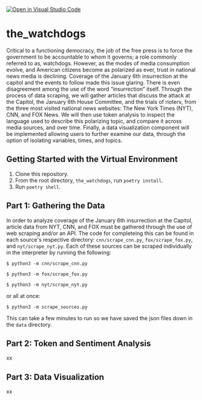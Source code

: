 [![Open in Visual Studio Code](https://classroom.github.com/assets/open-in-vscode-c66648af7eb3fe8bc4f294546bfd86ef473780cde1dea487d3c4ff354943c9ae.svg)](https://classroom.github.com/online_ide?assignment_repo_id=9910330&assignment_repo_type=AssignmentRepo)

<h1>the_watchdogs</h1>

Critical to a functioning democracy, the job of the free press is to force the government to be accountable to whom it governs; a role commonly referred to as, watchdogs. However, as the modes of media consumption evolve, and American citizens become as polarized as ever, trust in national news media is declining. Coverage of the January 6th insurrection at the capitol and the events to follow made this issue glaring. There is even disagreement among the use of the word “insurrection” itself. Through the process of data scraping, we will gather articles that discuss the attack at the Capitol, the January 6th House Committee, and the trials of rioters, from the three most visited national news websites: The New York Times (NYT), CNN, and FOX News. We will then use token analysis to inspect the language used to describe this polarizing topic, and compare it across media sources, and over time. Finally, a data visualization component will be implemented allowing users to further examine our data, through the option of isolating variables, times, and topics.

## Getting Started with the Virtual Environment

1. Clone this repository.
2. From the root directory, ``the_watchdogs``, run ``poetry install``.
3. Run ``poetry shell``.

## Part 1: Gathering the Data

In order to analyze coverage of the January 6th insurrection at the Capitol, article data from NYT, CNN, and FOX must be gathered through the use of web scraping and/or an API. The code for completeing this can be found in each source's respective directory: ``cnn/scrape_cnn.py``, ``fox/scrape_fox.py``, and ``nyt/scrape_nyt.py``. Each of these sources can be scraped individually in the interpreter by running the following:

``$ python3 -m cnn/scrape_cnn.py``

``$ python3 -m fox/scrape_fox.py``

``$ python3 -m nyt/scrape_nyt.py`` 

or all at once:

``$ python3 -m scrape_sources.py``

This can take a few minutes to run so we have saved the json files down in the ``data`` directory.

## Part 2: Token and Sentiment Analysis

xx

## Part 3: Data Visualization

xx
